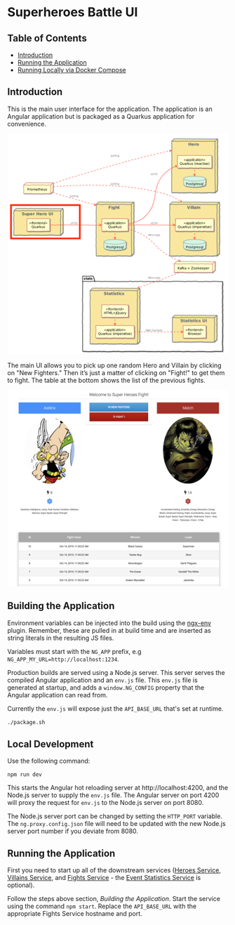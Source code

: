 # Superheroes Battle UI

## Table of Contents
- [Introduction](#introduction)
- [Running the Application](#running-the-application)
- [Running Locally via Docker Compose](#running-locally-via-docker-compose)

## Introduction
This is the main user interface for the application. The application is an Angular application but is packaged as a Quarkus application for convenience.

![ui-super-heroes](images/ui-super-heroes.png)

The main UI allows you to pick up one random Hero and Villain by clicking on "New Fighters." Then it’s just a matter of clicking on "Fight!" to get them to fight. The table at the bottom shows the list of the previous fights.

![main-ui](images/main-ui.png)

## Building the Application

Environment variables can be injected into the build using the [ngx-env](https://github.com/chihab/ngx-env) plugin. Remember, these are pulled in at build time and are inserted as string literals in the resulting JS files.

Variables must start with the `NG_APP` prefix, e.g `NG_APP_MY_URL=http://localhost:1234`.

Production builds are served using a Node.js server. This server serves the compiled Angular application and an `env.js` file. This `env.js` file is generated at startup, and adds a `window.NG_CONFIG` property that the Angular application can read from.

Currently the `env.js` will expose just the `API_BASE_URL` that's set at runtime.

```bash
./package.sh
```

## Local Development

Use the following command:

```shell
npm run dev
```

This starts the Angular hot reloading server at http://localhost:4200, and the Node.js server to supply the `env.js` file. The Angular server on port 4200 will proxy the request for `env.js` to the Node.js server on port 8080.

The Node.js server port can be changed by setting the `HTTP_PORT` variable. The `ng.proxy.config.json` file will need to be updated with the new Node.js server port number if you deviate from 8080.

## Running the Application
First you need to start up all of the downstream services ([Heroes Service](../rest-heroes), [Villains Service](../rest-villains), and [Fights Service](../rest-fights) - the [Event Statistics Service](../event-statistics) is optional).

Follow the steps above section, *Building the Application*. Start the service using the command `npm start`. Replace the `API_BASE_URL` with the appropriate Fights Service hostname and port.
